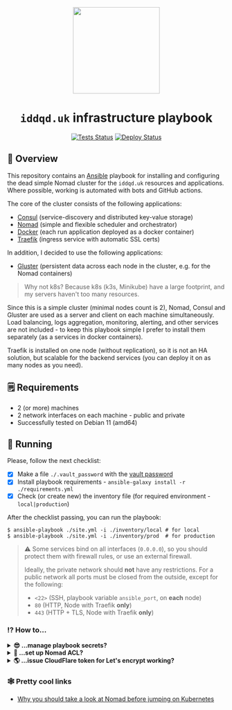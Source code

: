 <div align="center">
<img src="https://hsto.org/webt/zj/06/rh/zj06rhrcow4fallwh7bxki1-aw4.png" width="200"/>

# `iddqd.uk` infrastructure playbook

[![Tests Status][badge_tests]][link_actions]
[![Deploy Status][badge_deploy]][link_deploy]
</div>

## 📖 Overview

This repository contains an [Ansible][ansible] playbook for installing and configuring the dead simple Nomad cluster for the `iddqd.uk` resources and applications. Where possible, working is automated with bots and GitHub actions.

The core of the cluster consists of the following applications:

- [Consul][consul] (service-discovery and distributed key-value storage)
- [Nomad][nomad] (simple and flexible scheduler and orchestrator)
- [Docker][docker] (each run application deployed as a docker container)
- [Traefik][traefik] (ingress service with automatic SSL certs)

In addition, I decided to use the following applications:

- [Gluster][gluster] (persistent data across each node in the cluster, e.g. for the Nomad containers)

> Why not k8s? Because k8s (k3s, Minikube) have a large footprint, and my servers haven't too many resources.

Since this is a simple cluster (minimal nodes count is 2), Nomad, Consul and Gluster are used as a server and client on each machine simultaneously. Load balancing, logs aggregation, monitoring, alerting, and other services are not included - to keep this playbook simple I prefer to install them separately (as a services in docker containers).

Traefik is installed on one node (without replication), so it is not an HA solution, but scalable for the backend services (you can deploy it on as many nodes as you need).

## 🗒 Requirements

- 2 (or more) machines
- 2 network interfaces on each machine - public and private
- Successfully tested on Debian 11 (amd64)

## 🚀 Running

Please, follow the next checklist:

- [x] Make a file `./.vault_password` with the [vault password][ansible_vault]
- [x] Install playbook requirements - `ansible-galaxy install -r ./requirements.yml`
- [x] Check (or create new) the inventory file (for required environment - `local|production`)

After the checklist passing, you can run the playbook:

```shell
$ ansible-playbook ./site.yml -i ./inventory/local # for local
$ ansible-playbook ./site.yml -i ./inventory/prod  # for production
```

> :warning: Some services bind on all interfaces (`0.0.0.0`), so you should protect them with firewall rules, or use an external firewall.
>
> Ideally, the private network should **not** have any restrictions. For a public network all ports must be closed from the outside, except for the following:
> - `<22>` (SSH, playbook variable `ansible_port`, on **each** node)
> - `80` (HTTP, Node with Traefik **only**)
> - `443` (HTTP + TLS, Node with Traefik **only**)

### ⁉ How to...

<details>
<summary><strong>😎 ...manage playbook secrets?</strong></summary>

For a making encrypted value in the playbook, you can use the following command (file with the vault password `./.vault_password` should exist):

```shell
$ ansible-vault encrypt_string 'your secret value' --name 'the_secret'

the_secret: !vault |
          $ANSIBLE_VAULT;1.1;AES256
          65666362303663356230373118643061636136336431623634633237393132663661663531643266
          3066643164333730303933663737386139326463646661640a666534306235373236303464396436
          34346139666164643934393763373765396134656230626639623164373237616462313431376266
          3934303232303432380a663736323636626134323364303336363566353532313539316436343461
          66383365396138356666353832363030363361613537316235363638646639316663
Encryption successful
```

And otherwise, for the secret reading you can:

```shell
$ v
localhost | SUCCESS => {
    "changed": false,
    "nomad.secret_key": "your secret value"
}
```
</details>

<details>
<summary><strong>🔐 ...set up Nomad ACL?</strong></summary>

First, you should set the playbook variable `nomad_acl_enabled: true`. When playbook running is done, you need to connect using SSH on any server node, and execute:

```shell
$ nomad acl bootstrap
Accessor ID  = <accessor-id-goes-here>
Secret ID    = <secret-id-goes-here>
Name         = Bootstrap Token
Type         = management
Global       = true
...
```

Save this **Secret ID** somewhere (something like a KeePass usage is strongly recommended)!

> 🔥 Care should be taken not to lose all of your management tokens. If you do, you will need to [re-bootstrap the ACL subsystem](https://learn.hashicorp.com/tutorials/nomad/access-control-bootstrap?in=nomad/access-control#re-bootstrap-acl-system).

You can verify the token is working (execute on any node; correct `NOMAD_TOKEN` is needed for future operations anyway):

```shell
$ nomad status # should fails
Error querying jobs: Unexpected response code: 403 (Permission denied)

$ export NOMAD_TOKEN="<secret-id-goes-here>"

$ nomad status
No running jobs
```

It's time to deploy [ACL policies](roles/nomad/files/policies) for our cluster roles. First, we should create a namespace (named `apps`) for our future deployments:

```shell
$ nomad namespace apply -description "Cluster applications" apps

$ nomad namespace list
Name     Description
apps     Cluster applications
default  Default shared namespace # <-- new namespace
```

And after that:

```shell
# for the cluster management (using UI, for example)
$ nomad acl policy apply -description "Operators policy" devops /etc/nomad.d/policies/devops.policy.hcl
Successfully wrote "devops" ACL policy!

# for applications deployments (using CI and scripts)
$ nomad acl policy apply -description "Apps deployment policy" deploy /etc/nomad.d/policies/deploy.policy.hcl
Successfully wrote "deploy" ACL policy!

$ nomad acl policy list
Name    Description
deploy  Apps deployment policy
devops  Operators policy
```

> 🔥 On any policies update, you should re-execute those commands **manually**!

Let's [generate tokens](https://learn.hashicorp.com/tutorials/nomad/access-control-tokens?in=nomad/access-control#generate-a-client-token) for the cluster management:

```shell
$ nomad acl token create -name="Devops" -policy="devops"
Accessor ID  = <accessor-id-goes-here>
Secret ID    = <devops-secret-id-goes-here> # <-- save this somewhere
Policies     = [devops]
...

$ nomad acl token create -name="Deploy" -policy="deploy"
Accessor ID  = <accessor-id-goes-here>
Secret ID    = <deploy-secret-id-goes-here> # <-- save this somewhere
Policies     = [deploy]
...
```

You should generate a new token for each DevOps or **cluster manager** (do not share them between people; the generated token can be revoked at any time). The **first** token should be used for **cluster management** (it allows to auth in the Nomad dashboard), and the **second** - for apps **deploying only**.
</details>

<details>
<summary><strong>🌎 ...issue CloudFlare token for Let's encrypt working?</strong></summary>

Open CloudFlare [API Tokens](https://dash.cloudflare.com/profile/api-tokens) page, and press the `Create Token` button:

![create-token](https://user-images.githubusercontent.com/7326800/183305370-1a406b06-29ef-4fc0-9407-d7430d33cade.png)

Use "Edit zone DNS" template:

![use-template](https://user-images.githubusercontent.com/7326800/183305432-3d703c25-7e29-4cec-b23c-55d4c53db3f9.png)

Optionally set IP address filtering (IPv4 and **IPv6** too - this may be important) and a token TTL:

![token-details](https://user-images.githubusercontent.com/7326800/183305505-635f5904-e220-4afb-ab7f-5b6369d5761d.png)

Save your token somewhere, and set it in the playbook variable `cloudflare_zone_api_key`. Also do not forget to set the `cloudflare_api_email` variable with your CloudFlare account email.

That's all, all should work fine after that.

> Don't forget to set `traefik_acme_lets_encrypt_staging` variable to `false` for the production.

</details>

### 🕸 Pretty cool links

- [Why you should take a look at Nomad before jumping on Kubernetes](https://atodorov.me/2021/02/27/why-you-should-take-a-look-at-nomad-before-jumping-on-kubernetes/)

[badge_tests]:https://img.shields.io/github/workflow/status/iddqd-uk/cluster-playbook/tests/main?style=for-the-badge&logo=github&logoColor=white&label=tests
[badge_deploy]:https://img.shields.io/github/workflow/status/iddqd-uk/cluster-playbook/deploy/main?style=for-the-badge&logo=github&logoColor=white&label=deploy

[link_actions]:https://github.com/iddqd-uk/cluster-playbook/actions
[link_deploy]:https://github.com/iddqd-uk/cluster-playbook/actions/workflows/deploy.yml

[consul]:https://www.consul.io/
[nomad]:https://www.nomadproject.io/
[docker]:https://www.docker.com/
[traefik]:https://traefik.io/traefik/
[gluster]:https://www.gluster.org/
[ansible]:https://www.ansible.com/
[ansible_vault]:https://docs.ansible.com/ansible/latest/user_guide/vault.html
